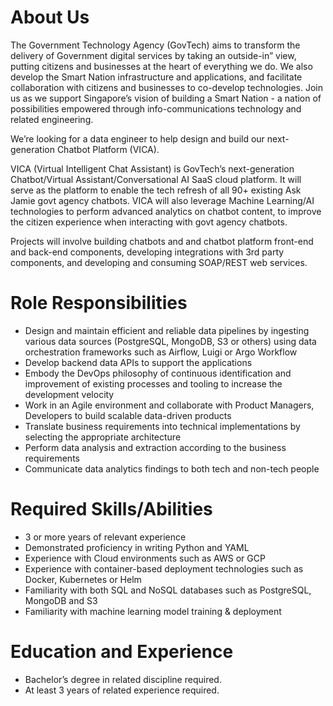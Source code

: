 # About Us
The Government Technology Agency (GovTech) aims to transform the delivery of Government digital services by taking an outside-in” view, putting citizens and businesses at the heart of everything we do. We also develop the Smart Nation infrastructure and applications, and facilitate collaboration with citizens and businesses to co-develop technologies. Join us as we support Singapore’s vision of building a Smart Nation - a nation of possibilities empowered through info-communications technology and related engineering.

We’re looking for a data engineer to help design and build our next-generation Chatbot Platform (VICA).

VICA (Virtual Intelligent Chat Assistant) is GovTech’s next-generation Chatbot/Virtual Assistant/Conversational AI SaaS cloud platform. It will serve as the platform to enable the tech refresh of all 90+ existing Ask Jamie govt agency chatbots. VICA will also leverage Machine Learning/AI technologies to perform advanced analytics on chatbot content, to improve the citizen experience when interacting with govt agency chatbots.

Projects will involve building chatbots and and chatbot platform front-end and back-end components, developing integrations with 3rd party components, and developing and consuming SOAP/REST web services.

# Role Responsibilities
- Design and maintain efficient and reliable data pipelines by ingesting various data sources (PostgreSQL, MongoDB, S3 or others) using data orchestration frameworks such as Airflow, Luigi or Argo Workflow
- Develop backend data APIs to support the applications
- Embody the DevOps philosophy of continuous identification and improvement of existing processes and tooling to increase the development velocity
- Work in an Agile environment and collaborate with Product Managers, Developers to build scalable data-driven products
- Translate business requirements into technical implementations by selecting the appropriate architecture
- Perform data analysis and extraction according to the business requirements
- Communicate data analytics findings to both tech and non-tech people

# Required Skills/Abilities
- 3 or more years of relevant experience
- Demonstrated proficiency in writing Python and YAML
- Experience with Cloud environments such as AWS or GCP
- Experience with container-based deployment technologies such as Docker, Kubernetes or Helm
- Familiarity with both SQL and NoSQL databases such as PostgreSQL, MongoDB and S3
- Familiarity with machine learning model training & deployment

# Education and Experience
- Bachelor’s degree in related discipline required.
- At least 3 years of related experience required.
